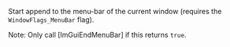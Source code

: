 Start append to the menu-bar of the current window (requires the `WindowFlags_MenuBar` flag).

Note: Only call [ImGuiEndMenuBar] if this returns `true`.
